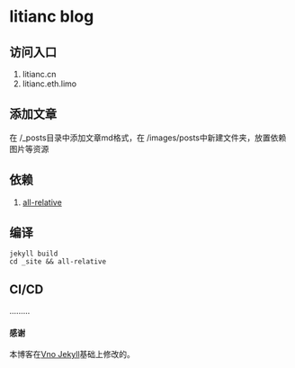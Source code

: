 # litianc blog
## 访问入口
1. litianc.cn
2. litianc.eth.limo

## 添加文章
在 /_posts目录中添加文章md格式，在 /images/posts中新建文件夹，放置依赖图片等资源


## 依赖
1. [all-relative](https://www.npmjs.com/package/all-relative)

## 编译
```
jekyll build
cd _site && all-relative
```
## CI/CD
.........

#### 感谢   

本博客在[Vno Jekyll](https://github.com/onevcat/vno-jekyll)基础上修改的。  
